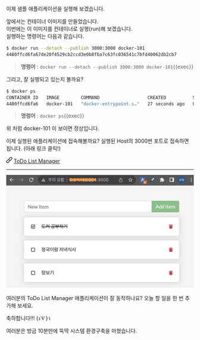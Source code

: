 
이제 샘플 애플리케이션을 실행해 보겠습니다.

앞에서는 컨테이너 이미지를 만들었습니다.  
이번에는 이 이미지를 컨테이너로 실행(run)해 보겠습니다.  
실행하는 명령어는 다음과 같습니다.  

```bash
$ docker run --detach --publish 3000:3000 docker-101
4480ffcd6fa67de20f4529cb2ccd3e0b8fba7c63fc036541c7bfd40062db2cb7
```

> **명령어** : `docker run --detach --publish 3000:3000 docker-101`{{exec}}

그리고, 잘 실행되고 있는지 볼까요?

```bash
$ docker ps
CONTAINER ID   IMAGE        COMMAND                  CREATED          STATUS          PORTS                                       NAMES
4480ffcd6fa6   docker-101   "docker-entrypoint.s…"   27 seconds ago   Up 26 seconds   0.0.0.0:3000->3000/tcp, :::3000->3000/tcp   youthful_noether
```

> **명령어** : `docker ps`{{exec}}

위 처럼 docker-101 이 보이면 정상입니다.

이제 실행된 애플리케이션에 접속해볼까요? 실행된 Host의 3000번 포트로 접속하면 됩니다. (아래 링크 클릭!)  

![ ](img/hyperlink.png) [ToDo List Manager]({{TRAFFIC_HOST1_3000}})

---


![](./img/todo-list-sample3.png)

여러분의 ToDo List Manager 애플리케이션이 잘 동작하나요?
오늘 할 일을 한 번 추가해 보세요.

축하합니다!!! (ง˙∇˙)ว

여러분은 방금 10분만에 뚝딱 시스템 환경구축을 마쳤습니다.